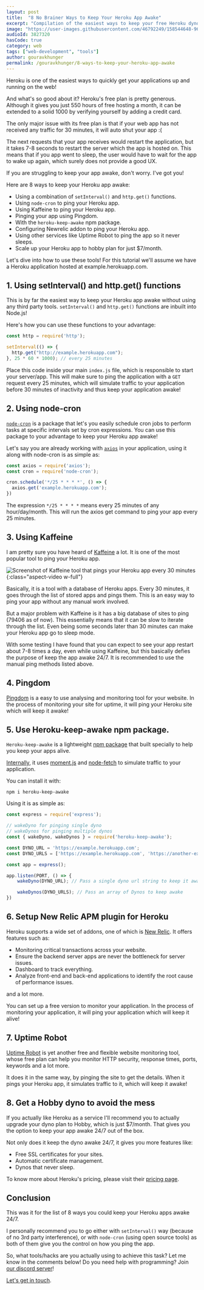 ```yaml
---
layout: post
title:  "8 No Brainer Ways to Keep Your Heroku App Awake"
excerpt: "Compilation of the easiest ways to keep your free Heroku dyno running 24/7."
image: "https://user-images.githubusercontent.com/46792249/158544648-96aac1a5-d4dc-4f55-adff-d0479f6f447f.png"
audioId: 3827320
hasCode: true
category: web
tags: ["web-development", "tools"]
author: gouravkhunger
permalink: /gouravkhunger/8-ways-to-keep-your-heroku-app-awake
---
```


Heroku is one of the easiest ways to quickly get your applications up and running on the web!

And what's so good about it? Heroku's free plan is pretty generous. Although it gives you just 550 hours of free hosting a month, it can be extended to a solid 1000 by verifying yourself by adding a credit card.

The only major issue with its free plan is that if your web app has not received any traffic for 30 minutes, it will auto shut your app :(

The next requests that your app receives would restart the application, but it takes 7-8 seconds to restart the server which the app is hosted on. This means that if you app went to sleep, the user would have to wait for the app to wake up again, which surely does not provide a good UX.

If you are struggling to keep your app awake, don't worry. I've got you!

Here are 8 ways to keep your Heroku app awake:

- Using a combination of `setInterval()` and `http.get()` functions.
- Using `node-cron` to ping your Heroku app.
- Using Kaffeine to ping your Heroku app.
- Pinging your app using Pingdom.
- With the `heroku-keep-awake` npm package.
- Configuring Newrelic addon to ping your Heroku app.
- Using other services like Uptime Robot to ping the app so it never sleeps.
- Scale up your Heroku app to hobby plan for just $7/month.

Let's dive into how to use these tools! For this tutorial we'll assume we have a Heroku application hosted at example.herokuapp.com.

## 1. Using setInterval() and http.get() functions

This is by far the easiest way to keep your Heroku app awake without using any third party tools. `setInterval()` and `http.get()` functions are inbuilt into Node.js!

Here's how you can use these functions to your advantage:

```javascript
const http = require('http');

setInterval(() => {
  http.get("http://example.herokuapp.com");
}, 25 * 60 * 1000); // every 25 minutes
```

Place this code inside your main `index.js` file, which is responsible to start your server/app. This will make sure to ping the application with a `GET` request every 25 minutes, which will simulate traffic to your application before 30 minutes of inactivity and thus keep your application awake!

## 2. Using node-cron

[`node-cron`](https://github.com/node-cron/node-cron) is a package that let's you easily schedule cron jobs to perform tasks at specific intervals set by cron expressions. You can use this package to your advantage to keep your Heroku app awake!

Let's say you are already working with [`axios`](https://github.com/axios/axios) in your application, using it along with node-cron is as simple as:

```javascript
const axios = require('axios');
const cron = require('node-cron');

cron.schedule('*/25 * * * *', () => {
  axios.get('example.herokuapp.com');
})
```

The expression `*/25 * * * *` means every 25 minutes of any hour/day/month. This will run the axios get command to ping your app every 25 minutes.

## 3. Using Kaffeine

I am pretty sure you have heard of [Kaffeine](https://kaffeine.herokuapp.com) a lot. It is one of the most popular tool to ping your Heroku app.

![Screenshot of Kaffeine tool that pings your Heroku app every 30 minutes](https://user-images.githubusercontent.com/46792249/158734348-13cb4a84-34a6-4ab1-add7-9a581b76b636.png){:class="aspect-video w-full"}

Basically, it is a tool with a database of Heroku apps. Every 30 minutes, it goes through the list of stored apps and pings them. This is an easy way to ping your app without any manual work involved.

But a major problem with Kaffeine is it has a big database of sites to ping (79406 as of now). This essentially means that it can be slow to iterate through the list. Even being some seconds later than 30 minutes can make your Heroku app go to sleep mode.

With some testing I have found that you can expect to see your app restart about 7-8 times a day, even while using Kaffeine, but this basically defies the purpose of keep the app awake 24/7. It is recommended to use the manual ping methods listed above.

## 4. Pingdom

[Pingdom](https://www.pingdom.com) is a easy to use analysing and monitoring tool for your website. In the process of monitoring your site for uptime, it will ping your Heroku site which will keep it awake!

## 5. Use Heroku-keep-awake npm package.

`Heroku-keep-awake` is a lightweight [npm package](https://www.npmjs.com/package/heroku-keep-awake) that  built specially to help you keep your apps alive.

[Internally](https://github.com/colbymillerdev/heroku-keep-awake/blob/develop/index.js), it uses [moment.js](https://github.com/moment/moment) and [node-fetch](https://github.com/node-fetch/node-fetch) to simulate traffic to your application.

You can install it with:

```shell
npm i heroku-keep-awake
```

Using it is as simple as:

```javascript
const express = require('express');

// wakeDyno for pinging single dyno
// wakeDynos for pinging multiple dynos
const { wakeDyno, wakeDynos } = require('heroku-keep-awake');

const DYNO_URL = 'https://example.herokuapp.com';
const DYNO_URLS = ['https://example.herokuapp.com', 'https://another-example.herokuapp.com']

const app = express();

app.listen(PORT, () => {
    wakeDyno(DYNO_URL); // Pass a single dyno url string to keep it awake

    wakeDynos(DYNO_URLS); // Pass an array of Dynos to keep awake
})
```

## 6. Setup New Relic APM plugin for Heroku

Heroku supports a wide set of addons, one of which is [New Relic](https://elements.heroku.com/addons/newrelic). It offers features such as:

- Monitoring critical transactions across your website.
- Ensure the backend server apps are never the bottleneck for server issues.
- Dashboard to track everything.
- Analyze front-end and back-end applications to identify the root cause of performance issues.

and a lot more.

You can set up a free version to monitor your application. In the process of monitoring your application, it will ping your application which will keep it alive!

## 7. Uptime Robot

[Uptime Robot](https://uptimerobot.com) is yet another free and flexible website monitoring tool, whose free plan can help you monitor HTTP security, response times, ports, keywords and a lot more.

It does it in the same way, by pinging the site to get the details. When it pings your Heroku app, it simulates traffic to it, which will keep it awake!

## 8. Get a Hobby dyno to avoid the mess

If you actually like Heroku as a service I'll recommend you to actually upgrade your dyno plan to Hobby, which is just $7/month. That gives you the option to keep your app awake 24/7 out of the box.

Not only does it keep the dyno awake 24/7, it gives you more features like:

- Free SSL certificates for your sites.
- Automatic certificate management.
- Dynos that never sleep.

To know more about Heroku's pricing, please visit their [pricing page](https://www.heroku.com/pricing).

## Conclusion

This was it for the list of 8 ways you could keep your Heroku apps awake 24/7.

I personally recommend you to go either with `setInterval()` way (because of no 3rd party interference), or with `node-cron` (using open source tools) as both of them give you the control on how you ping the app.

So, what tools/hacks are you actually using to achieve this task? Let me know in the comments below! Do you need help with programming? Join [our discord server](https://discord.genicsblog.com)!

[Let's get in touch](https://github.com/gouravkhunger).